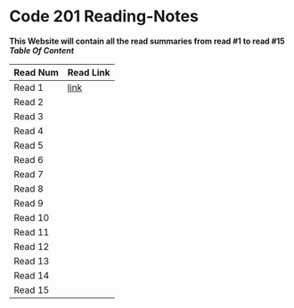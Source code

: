 # Code 201 Reading-Notes
**This Website will contain all the read summaries from read #1 to read #15**
***Table Of Content***

Read Num | Read Link
---------|----------
Read 1   | [link](https://sarahmalash.github.io/reading-notes/class01)
Read 2   |
Read 3   |
Read 4   |
Read 5   |
Read 6   |
Read 7   |
Read 8   |
Read 9   |
Read 10  |
Read 11  |
Read 12  |
Read 13  |
Read 14  |
Read 15  |



